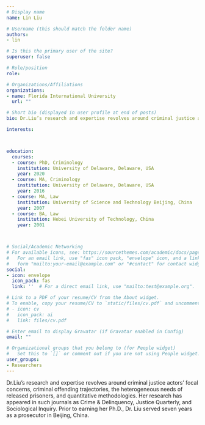 ```yaml
---
# Display name
name: Lin Liu

# Username (this should match the folder name)
authors:
- lin

# Is this the primary user of the site?
superuser: false

# Role/position
role:

# Organizations/Affiliations
organizations:
- name: Florida International University
  url: ""

# Short bio (displayed in user profile at end of posts)
bio: Dr.Liu’s research and expertise revolves around criminal justice actors’ focal concerns, criminal offending trajectories, the heterogeneous needs of released prisoners, and quantitative methodologies.

interests:



education:
  courses:
  - course: PhD, Criminology
    institution: University of Delaware, Delaware, USA
    year: 2020
  - course: MA, Criminology
    institution: University of Delaware, Delaware, USA
    year: 2016
  - course: MA, Law
    institution: University of Science and Technology Beijing, China
    year: 2007
  - course: BA, Law
    institution: Hebei University of Technology, China
    year: 2001



# Social/Academic Networking
# For available icons, see: https://sourcethemes.com/academic/docs/page-builder/#icons
#   For an email link, use "fas" icon pack, "envelope" icon, and a link in the
#   form "mailto:your-email@example.com" or "#contact" for contact widget.
social:
- icon: envelope
  icon_pack: fas
  link: ''  # For a direct email link, use "mailto:test@example.org".

# Link to a PDF of your resume/CV from the About widget.
# To enable, copy your resume/CV to `static/files/cv.pdf` and uncomment the lines below.
# - icon: cv
#   icon_pack: ai
#   link: files/cv.pdf

# Enter email to display Gravatar (if Gravatar enabled in Config)
email: ""

# Organizational groups that you belong to (for People widget)
#   Set this to `[]` or comment out if you are not using People widget.
user_groups:
- Researchers
---
```

Dr.Liu’s research and expertise revolves around criminal justice actors’ focal concerns, criminal offending trajectories, the heterogeneous needs of released prisoners, and quantitative methodologies. Her research has appeared in such journals as Crime & Delinquency, Justice Quarterly, and Sociological Inquiry. Prior to earning her Ph.D., Dr. Liu served seven years as a prosecutor in Beijing, China.